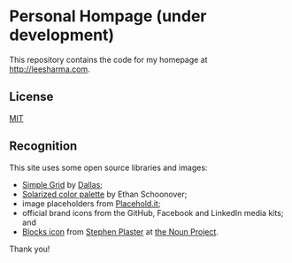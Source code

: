 # Personal Hompage (under development)
This repository contains the code for my homepage at http://leesharma.com.

## License

[MIT](http://opensource.org/licenses/MIT)

## Recognition

This site uses some open source libraries and images: 
- [Simple Grid](http://thisisdallas.github.io/Simple-Grid/) by [Dallas](https://github.com/ThisIsDallas); 
- [Solarized color palette](http://ethanschoonover.com/solarized) by Ethan Schoonover; 
- image placeholders from [Placehold.it](http://placehold.it);
- official brand icons from the GitHub, Facebook and LinkedIn media kits; and
- [Blocks icon](https://thenounproject.com/term/build/83813/) from [Stephen Plaster](https://thenounproject.com/Stephen_Plaster/) at [the Noun Project](https://thenounproject.com/).

Thank you!
